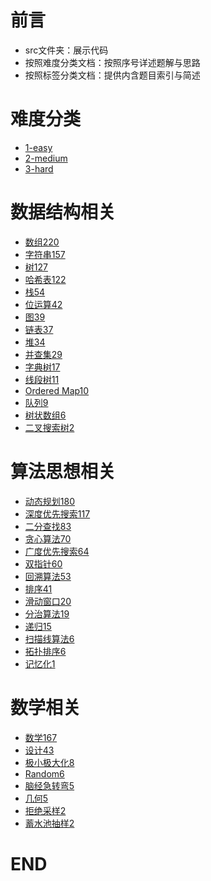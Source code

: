 # 前言
- src文件夹：展示代码
- 按照难度分类文档：按照序号详述题解与思路
- 按照标签分类文档：提供内含题目索引与简述



# 难度分类
- [1-easy](https://github.com/anliux/PracticePool/blob/master/LeetCode/docs/easy.md)
- [2-medium](https://github.com/anliux/PracticePool/blob/master/LeetCode/docs/medium.md)
- [3-hard](https://github.com/anliux/PracticePool/blob/master/LeetCode/docs/hard.md)



# 数据结构相关
- [数组220](https://github.com/anliux/PracticePool/blob/master/LeetCode/docs/Array.md)
- [字符串157](https://github.com/anliux/PracticePool/blob/master/LeetCode/docs/String.md)
- [树127]()
- [哈希表122](https://github.com/anliux/PracticePool/blob/master/LeetCode/docs/Hash%20Table.md)
- [栈54](https://github.com/anliux/PracticePool/blob/master/LeetCode/docs/Stack.md)
- [位运算42]()
- [图39]()
- [链表37](https://github.com/anliux/PracticePool/blob/master/LeetCode/docs/Linked%20List.md)
- [堆34]()
- [并查集29]()
- [字典树17]()
- [线段树11]()
- [Ordered Map10]()
- [队列9]()
- [树状数组6]()
- [二叉搜索树2]()



# 算法思想相关
- [动态规划180]()
- [深度优先搜索117]()
- [二分查找83](https://github.com/anliux/PracticePool/blob/master/LeetCode/docs/Binary%20Search.md)
- [贪心算法70]()
- [广度优先搜索64]()
- [双指针60](https://github.com/anliux/PracticePool/blob/master/LeetCode/docs/Two%20Pointers.md)
- [回溯算法53]()
- [排序41]()
- [滑动窗口20]()
- [分治算法19]()
- [递归15]()
- [扫描线算法6]()
- [拓扑排序6]()
- [记忆化1]()



# 数学相关
- [数学167](https://github.com/anliux/PracticePool/blob/master/LeetCode/docs/Math.md)
- [设计43]()
- [极小极大化8]()
- [Random6]()
- [脑经急转弯5]()
- [几何5]()
- [拒绝采样2]()
- [蓄水池抽样2]()



# END
